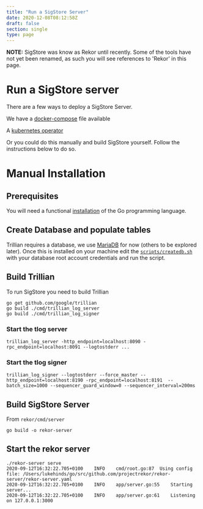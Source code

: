 ```yaml
---
title: "Run a SigStore Server"
date: 2020-12-08T08:12:58Z
draft: false
section: single
type: page
---
```


**NOTE:** SigStore was know as Rekor until recently. Some of the tools have not
yet been renamed, as such you will see references to 'Rekor' in this page.

# Run a SigStore server

There are a few ways to deploy a SigStore Server.

We have a [docker-compose](https://github.com/projectrekor/rekor/blob/main/docker-compose.yml) file available

A [kubernetes operator](https://github.com/projectrekor/rekor-operator)

Or you could do this manually and build SigStore yourself. Follow the
instructions below to do so.

# Manual Installation

## Prerequisites

You will need a functional [installation](https://golang.org/doc/install) of the
Go programming language.

## Create Database and populate tables

Trillian requires a database, we use [MariaDB](https://mariadb.com/) for now
(others to be explored later). Once this is installed on your machine edit the
[`scripts/createdb.sh`](https://github.com/SigStore/rekor/blob/main/scripts/createdb.sh)
with your database root account credentials and run the script.

## Build Trillian

To run SigStore you need to build Trillian

```
go get github.com/google/trillian
go build ./cmd/trillian_log_server
go build ./cmd/trillian_log_signer

```

### Start the tlog server

```
trillian_log_server -http_endpoint=localhost:8090 -rpc_endpoint=localhost:8091 --logtostderr ...
```

### Start the tlog signer

```
trillian_log_signer --logtostderr --force_master --http_endpoint=localhost:8190 -rpc_endpoint=localhost:8191  --batch_size=1000 --sequencer_guard_window=0 --sequencer_interval=200ms
```

## Build SigStore Server

From `rekor/cmd/server`

`go build -o rekor-server`

## Start the rekor server

```
./rekor-server serve
2020-09-12T16:32:22.705+0100	INFO	cmd/root.go:87	Using config file: /Users/lukehinds/go/src/github.com/projectrekor/rekor-server/rekor-server.yaml
2020-09-12T16:32:22.705+0100	INFO	app/server.go:55	Starting server...
2020-09-12T16:32:22.705+0100	INFO	app/server.go:61	Listening on 127.0.0.1:3000
```
